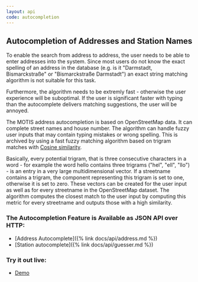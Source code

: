 ```yaml
---
layout: api
code: autocompletion
---
```


## Autocompletion of Addresses and Station Names

To enable the search from address to address, the user needs to be able to enter addresses into the system. Since most users do not know the exact spelling of an address in the database (e.g. is it "Darmstadt, Bismarckstraße" or "Bismarckstraße Darmstadt") an exact string matching algorithm is not suitable for this task.

Furthermore, the algorithm needs to be extremly fast - otherwise the user experience will be suboptimal. If the user is significant faster with typing than the autocomplete delivers matching suggestions, the user will be annoyed.

The MOTIS address autocompletion is based on OpenStreetMap data. It can complete street names and house number. The algorithm can handle fuzzy user inputs that may contain typing mistakes or wrong spelling. This is archived by using a fast fuzzy matching algorithm based on trigram matches with [Cosine similarity](https://en.wikipedia.org/wiki/Cosine_similarity).

Basically, every potential trigram, that is three consecutive characters in a word - for example the word hello contains three trigrams ("hel", "ell", "llo") - is an entry in a very large multidimensional vector. If a streetname contains a trigram, the component representing this trigram is set to one, otherwise it is set to zero. These vectors can be created for the user input as well as for every streetname in the OpenStreetMap dataset. The algorithm computes the closest match to the user input by computing this metric for every streetname and outputs those with a high similarity.



### The Autocompletion Feature is Available as JSON API over HTTP:

  - [Address Autocomplete]({% link docs/api/address.md %})
  - [Station autocomplete]({% link docs/api/guesser.md %})


### Try it out live:

  - [Demo](https://demo.motis-project.de/public/)
